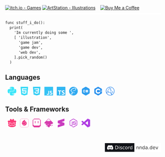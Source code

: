 <div>
  <a href="https://nnda.itch.io"><img src="https://img.shields.io/badge/itch.io-f82a2a?&style=flat-square&logo=itchdotio&logoColor=ffffff" alt="itch.io - Games"/></a>
  <a href="https://www.artstation.com/nnda"><img src="https://img.shields.io/badge/ArtStation-0d8dc5?&style=flat-square&logo=artstation&logoColor=ffffff" alt="ArtStation - Illustrations"/></a>
  &nbsp;&nbsp;
  <a href="https://ko-fi.com/L3L536B9Z"><img src="https://img.shields.io/badge/Buy%20Me%20a%20Coffee-FF5E5B?style=flat-square&logo=kofi&logoColor=ffffff" alt="Buy Me a Coffee"/></a>
</div>
<div align="center">
  <img src="yellow_stripes.svg" alt="yellow stripes"/>
</div>

```gdscript
func stuff_i_do():
  print(
    'Im currently doing some ',
    [ 'illustration',
      'game jam',
      'game dev',
      'web dev',
    ].pick_random()
  )
```

## Languages

&nbsp;
<img height="28" width="28" src="icons/python.svg" alt="Python"/> &nbsp;
<img height="28" width="28" src="icons/html5.svg" alt="HTML 5"/> &nbsp;
<img height="28" width="28" src="icons/css3.svg" alt="CSS 3"/> &nbsp;
<img height="28" width="28" src="icons/javascript.svg" alt="JavaScript"/> &nbsp;
<img height="28" width="28" src="icons/typescript.svg" alt="TypeScript"/> &nbsp;
<img height="28" width="28" src="icons/sass.svg" alt="SASS"/> &nbsp;
<img height="28" width="28" src="icons/csharp.svg" alt="C#"/> &nbsp;
<img height="28" width="28" src="icons/cplusplus.svg" alt="C++"/> &nbsp;
<img height="28" width="28" src="icons/wolframlanguage.svg" alt="Wolfram Language"/> &nbsp;
<br>

## Tools & Frameworks

&nbsp;
<img height="28" width="28" src="icons/godotengine.svg" alt="Godot Engine"/> &nbsp;
<img height="28" width="28" src="icons/medibangpaint.svg" alt="MediBang Paint"/> &nbsp;
<img height="28" width="28" src="icons/aseprite.svg" alt="Aseprite"/> &nbsp;
<img height="28" width="28" src="icons/inkscape.svg" alt="Inkscape"/> &nbsp;
<img height="28" width="28" src="icons/sublimetext.svg" alt="Sublime Text"/> &nbsp;
<img height="28" width="28" src="icons/nodedotjs.svg" alt="Node.js"/> &nbsp;
<img height="28" width="28" src="icons/visualstudiocode.svg" alt="Visual Studio Code"/> &nbsp;
<br>

</br>
</br>

<!-- https://img.shields.io/badge/Discord-nndd%230099-fff?style=flat-square&logo=discord&logoColor=white&labelColor=101217 -->

<div align="right">
  <a href="https://github.com/nndda"><img height="28" src="Discord-usr.svg"/></a>
</div>
